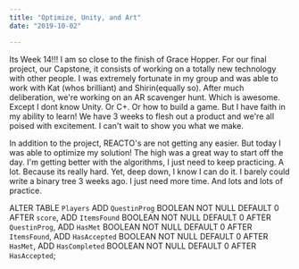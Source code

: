 ```yaml
---
title: "Optimize, Unity, and Art"
date: "2019-10-02"

---
```



Its Week  14!!! I am so close to the finish of Grace Hopper. For our final project, our Capstone, it consists of working on a totally new technology with other people. I was extremely fortunate in my group and was able to work with Kat (whos brilliant) and Shirin(equally so). After
much deliberation, we're working on an AR scavenger hunt. Which is awesome. Except I dont know
Unity. Or C+. Or how to build a game. But I have faith in my ability to learn! We have 3 weeks to flesh out a product and we're all poised with excitement. I can't wait to show
you what we make.

In addition to the project, REACTO's are not getting any easier. But today I was able to optimize my solution! The high was a great way to start off the day. I'm getting better with the algorithms, I just need to keep practicing. A lot. Because its really hard. Yet, deep down, I know I can do it. I barely could write a binary tree 3 weeks ago. I just need more time. And lots and lots of practice.


ALTER TABLE `Players` ADD `QuestinProg` BOOLEAN NOT NULL DEFAULT 0 AFTER `score`, ADD `ItemsFound` BOOLEAN NOT NULL DEFAULT 0  AFTER `QuestinProg`, ADD `HasMet` BOOLEAN NOT NULL DEFAULT 0 AFTER `ItemsFound`, ADD `HasAccepted` BOOLEAN NOT NULL DEFAULT 0  AFTER `HasMet`, ADD `HasCompleted` BOOLEAN NOT NULL DEFAULT 0  AFTER `HasAccepted`;
